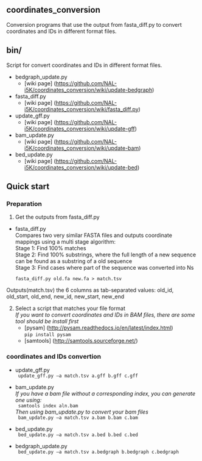 ## coordinates_conversion
Conversion programs that use the output from fasta_diff.py to convert coordinates and IDs in different format files.

## bin/
Script for convert coordinates and IDs in different format files.
* bedgraph_update.py
     - [wiki page] (https://github.com/NAL-i5K/coordinates_conversion/wiki/update-bedgraph)
* fasta_diff.py
    - [wiki page] (https://github.com/NAL-i5K/coordinates_conversion/wiki/fasta_diff.py)
* update_gff.py
    - [wiki page] (https://github.com/NAL-i5K/coordinates_conversion/wiki/update-gff)
* bam_update.py
    - [wiki page] (https://github.com/NAL-i5K/coordinates_conversion/wiki/update-bam)
* bed_update.py
    - [wiki page] (https://github.com/NAL-i5K/coordinates_conversion/wiki/update-bed)

## Quick start
### Preparation  
1. Get the outputs from fasta_diff.py    
  
* fasta_diff.py  
Compares two very similar FASTA files and outputs coordinate mappings using a multi stage algorithm:  
Stage 1: Find 100% matches  
Stage 2: Find 100% substrings, where the full length of a new sequence can be found as a substring of a old sequence  
Stage 3: Find cases where part of the sequence was converted into Ns  

    <code>fasta_diff.py old.fa new.fa > match.tsv</code>

Outputs(match.tsv) the 6 columns as tab-separated values: old_id, old_start, old_end, new_id, new_start, new_end  
  
2. Select a script that matches your file format  
*If you want to convert coordinates and IDs in BAM files, there are some tool should be install first*
    - [pysam] (http://pysam.readthedocs.io/en/latest/index.html)        
        <code>pip install pysam</code>
    - [samtools] (http://samtools.sourceforge.net/)
    
### coordinates and IDs convertion
* update_gff.py  
    <code> update_gff.py –a match.tsv a.gff b.gff c.gff </code>  

* bam_update.py  
    *If you have a bam file without a corresponding index, you can generate one using:*  
    <code> samtools index aln.bam </code>  
    *Then using bam_update.py to convert your bam files*    
    <code> bam_update.py –a match.tsv a.bam b.bam c.bam </code>  
    
* bed_update.py  
    <code> bed_update.py –a match.tsv a.bed b.bed c.bed </code>  

* bedgraph_update.py  
    <code> bed_update.py –a match.tsv a.bedgraph b.bedgraph c.bedgraph </code>  
